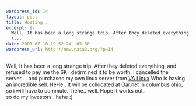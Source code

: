 ```yaml
--- 
wordpress_id: 14
layout: post
title: Hosting..
excerpt: |-
  Well, It has been a long strange trip. After they deleted everything, and refused to pay me the 6K i detirmined it to be worth, I cancelled the server.... and purchased my own linux server from VA Linux Who is having an incredible sell. HeHe.. It will be collocated at Oar.net in columbus ohio, so i will have to commute.. hehe.. well. Hope it works out..
  s...
date: 2001-07-10 19:52:24 -05:00
wordpress_url: http://new.nata2.org/?p=14
---
```

Well, It has been a long strange trip. After they deleted everything, and refused to pay me the 6K i detirmined it to be worth, I cancelled the server.... and purchased my own linux server from <a href="http://www.valinux.com">VA Linux</a> Who is having an incredible sell. HeHe.. It will be collocated at Oar.net in columbus ohio, so i will have to commute.. hehe.. well. Hope it works out..<br>
so do my investors.. hehe :)
